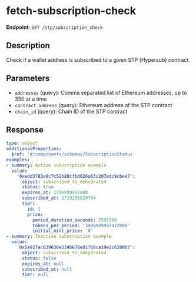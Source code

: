 # fetch-subscription-check

**Endpoint**: `GET /stp/subscription_check`

## Description
Check if a wallet address is subscribed to a given STP (Hypersub) contract.

## Parameters
- `addresses` (query): Comma separated list of Ethereum addresses, up to 350 at a time
- `contract_address` (query): Ethereum address of the STP contract
- `chain_id` (query): Chain ID of the STP contract

## Response
```yaml
type: object
additionalProperties:
  $ref: '#/components/schemas/SubscriptionStatus'
examples:
- summary: Active subscription example
  value:
    '0xedd3783e8c7c52b80cfbd026a63c207edc9cbee7':
      object: subscribed_to_dehydrated
      status: true
      expires_at: 1748890497000
      subscribed_at: 1719256819704
      tier:
        id: 1
        price:
          period_duration_seconds: 2592000
          tokens_per_period: '3499999997472000'
          initial_mint_price: '0'
- summary: Inactive subscription example
  value:
    '0x5a927ac639636e534b678e81768ca19e2c6280b7':
      object: subscribed_to_dehydrated
      status: false
      expires_at: null
      subscribed_at: null
      tier: null
```
